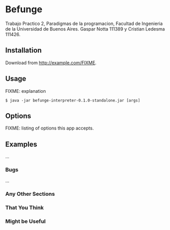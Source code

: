 # Befunge
Trabajo Practico 2, Paradigmas de la programacion, Facultad de Ingenieria de la Universidad de Buenos Aires. 
Gaspar Notta 111389 y Cristian Ledesma 111426.

## Installation

Download from http://example.com/FIXME.

## Usage

FIXME: explanation

    $ java -jar befunge-interpreter-0.1.0-standalone.jar [args]

## Options

FIXME: listing of options this app accepts.

## Examples

...

### Bugs

...

### Any Other Sections
### That You Think
### Might be Useful